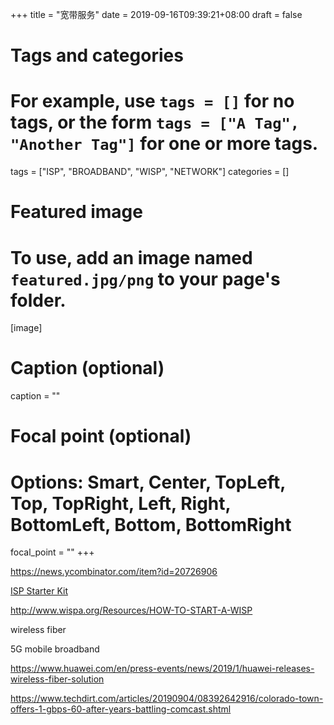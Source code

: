 +++
title = "宽带服务"
date = 2019-09-16T09:39:21+08:00
draft = false

# Tags and categories
# For example, use `tags = []` for no tags, or the form `tags = ["A Tag", "Another Tag"]` for one or more tags.
tags = ["ISP", "BROADBAND", "WISP", "NETWORK"]
categories = []

# Featured image
# To use, add an image named `featured.jpg/png` to your page's folder. 
[image]
  # Caption (optional)
  caption = ""

  # Focal point (optional)
  # Options: Smart, Center, TopLeft, Top, TopRight, Left, Right, BottomLeft, Bottom, BottomRight
  focal_point = ""
+++


https://news.ycombinator.com/item?id=20726906

[ISP Starter Kit](https://news.ycombinator.com/item?id=17067144)


http://www.wispa.org/Resources/HOW-TO-START-A-WISP


wireless fiber

5G mobile broadband


https://www.huawei.com/en/press-events/news/2019/1/huawei-releases-wireless-fiber-solution


https://www.techdirt.com/articles/20190904/08392642916/colorado-town-offers-1-gbps-60-after-years-battling-comcast.shtml